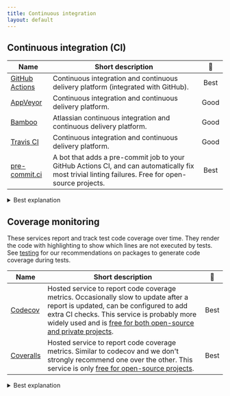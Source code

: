 ```yaml
---
title: Continuous integration
layout: default
---
```


## Continuous integration (CI)

| Name                                                                                  | Short description                                                                                                                                   |                      🚦                      |
| ------------------------------------------------------------------------------------- | --------------------------------------------------------------------------------------------------------------------------------------------------- | :------------------------------------------: |
| [GitHub Actions](https://docs.github.com/en/actions)                                  | Continuous integration and continuous delivery platform (integrated with GitHub).                                                                   | <span class="label label-green">Best</span>  |
| [AppVeyor](https://www.appveyor.com/docs/)                                            | Continuous integration and continuous delivery platform.                                                                                            | <span class="label label-yellow">Good</span> |
| [Bamboo](https://confluence.atlassian.com/bamboo/bamboo-documentation-289276551.html) | Atlassian continuous integration and continuous delivery platform.                                                                                  | <span class="label label-yellow">Good</span> |
| [Travis CI](https://docs.travis-ci.com/)                                              | Continuous integration and continuous delivery platform.                                                                                            | <span class="label label-yellow">Good</span> |
| [pre-commit.ci](https://pre-commit.ci/)                                               | A bot that adds a pre-commit job to your GitHub Actions CI, and can automatically fix most trivial linting failures. Free for open-source projects. | <span class="label label-green">Best</span>  |

<details><summary> <span class="label label-green">Best</span>  explanation</summary><!-- markdownlint-disable-line MD033 -->
We have many projects using GitHub CI and, it has good integration with GitHub itself, and is free for public repositories (with limited free monthly minutes for private repositories).
</details>

## Coverage monitoring

These services report and track test code coverage over time. They render the
code with highlighting to show which lines are not executed by tests. See
[testing](testing) for our recommendations on packages to generate code coverage
during tests.

| Name                                     | Short description                                                                                                                                                                                                                                                                      |                     🚦                      |
| ---------------------------------------- | -------------------------------------------------------------------------------------------------------------------------------------------------------------------------------------------------------------------------------------------------------------------------------------- | :-----------------------------------------: |
| [Codecov](https://docs.codecov.com/docs) | Hosted service to report code coverage metrics. Occasionally slow to update after a report is updated, can be configured to add extra CI checks. This service is probably more widely used and is [free for both open-source and private projects](https://about.codecov.io/pricing/). | <span class="label label-green">Best</span> |
| [Coveralls](https://docs.coveralls.io/)  | Hosted service to report code coverage metrics. Similar to codecov and we don't strongly recommend one over the other. This service is only [free for open-source projects](https://coveralls.io/pricing).                                                                             | <span class="label label-green">Best</span> |

<details><summary>  <span class="label label-green">Best</span>  explanation</summary> <!-- markdownlint-disable-line MD033 -->
Both services are similar, so both <span class="label label-green">Best</span>.
</details>
